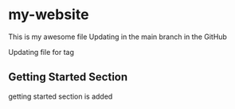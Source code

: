 # my-website

This is my awesome file
Updating in the main branch in the GitHub


Updating file for tag

## Getting Started Section

getting started section is added
